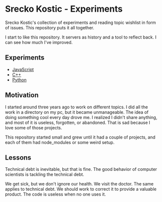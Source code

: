 # Srecko Kostic - Experiments

Srecko Kostic's collection of experiments and reading topic wishlist in form of issues. This repository puts it all together.

I start to like this repository. It servers as history and a tool to reflect back. I can see how much I've improved.

## Experiments

- [JavaScript](./javascript)
- [C++](./cpp)
- [Python](./python)

## Motivation

I started around three years ago to work on different topics. I did all the work in a directory on my pc, but it became unmanageable. The idea of doing something cool every day drove me. I realized I didn't share anything, and most of it is useless, forgotten, or abandoned. That is sad because I love some of those projects.

This repository started small and grew until it had a couple of projects, and each of them had node_modules or some weird setup.

## Lessons

Technical debt is inevitable, but that is fine. The good behavior of computer scientists is tackling the technical debt.

We get sick, but we don't ignore our health. We visit the doctor. The same applies to technical debt. We should work to correct it to provide a valuable product. The code is useless when no one uses it.
